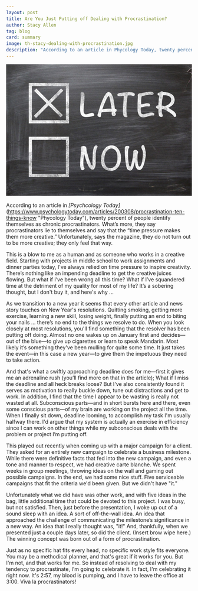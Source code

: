 ```yaml
---
layout: post
title: Are You Just Putting off Dealing with Procrastination?
author: Stacy Allen
tag: blog
card: summary
image: th-stacy-dealing-with-procrastination.jpg
description: "According to an article in Phycology Today, twenty percent of people identify themselves as chronic procrastinators. What's more, they say procrastinators lie to themselves and say that the 'time pressure makes them more creative.'"
---
```

![Are You Just Putting off Dealing with Procrastination?](/img/th-stacy-dealing-with-procrastination.jpg)

According to an article in *[Psychcology Today]*(https://www.psychologytoday.com/articles/200308/procrastination-ten-things-know "Phycology Today"), twenty percent of people identify themselves as chronic procrastinators. What’s more, they say procrastinators lie to themselves and say that the “time pressure makes them more creative.” Unfortunately, says the magazine, they do not turn out to be more creative; they only feel that way.

This is a blow to me as a human and as someone who works in a creative field. Starting with projects in middle school to work assignments and dinner parties today, I've always relied on time pressure to inspire creativity. There’s nothing like an impending deadline to get the creative juices flowing. But what if I’ve been wrong all this time? What if I’ve squandered time at the detriment of my quality for most of my life? It’s a sobering thought, but I don't buy it, and here's why …

As we transition to a new year it seems that every other article and news story touches on New Year's resolutions. Quitting smoking, getting more exercise, learning a new skill, losing weight, finally putting an end to biting your nails … there’s no end to the things we resolve to do. When you look closely at most resolutions, you'll find something that the resolver has been putting off doing. Almost no one wakes up on January first and decides—out of the blue—to give up cigarettes or learn to speak Mandarin. Most likely it’s something they've been mulling for quite some time. It just takes the event—in this case a new year—to give them the impetuous they need to take action.

And that's what a swiftly approaching deadline does for me—first it gives me an adrenaline rush (you’ll find more on that in the article); What if I miss the deadline and all heck breaks loose? But I've also consistently found it serves as motivation to really buckle down, tune out distractions and get to work. In addition, I find that the time I appear to be wasting is really not wasted at all. Subconscious parts—and in short bursts here and there, even some conscious parts—of my brain are working on the project all the time. When I finally sit down, deadline looming, to accomplish my task I'm usually halfway there. I'd argue that my system is actually an exercise in efficiency since I can work on other things while my subconscious deals with the problem or project I’m putting off.

This played out recently when coming up with a major campaign for a client. They asked for an entirely new campaign to celebrate a business milestone. While there were definitive facts that fed into the new campaign, and even a tone and manner to respect, we had creative carte blanche. We spent weeks in group meetings, throwing ideas on the wall and gaming out possible campaigns. In the end, we had some nice stuff. Five serviceable campaigns that fit the criteria we'd been given. But we didn't have "it."

Unfortunately what we did have was other work, and with five ideas in the bag, little additional time that could be devoted to this project. I was busy, but not satisfied. Then, just before the presentation, I woke up out of a sound sleep with an idea. A sort of off-the-wall idea. An idea that approached the challenge of communicating the milestone’s significance in a new way. An idea that I really thought was, "it!" And, thankfully, when we presented just a couple days later, so did the client. (Insert brow wipe here.) The winning concept was born out of a form of procrastination.

Just as no specific hat fits every head, no specific work style fits everyone. You may be a methodical planner, and that's great if it works for you. But I'm not, and that works for me. So instead of resolving to deal with my tendency to procrastinate, I'm going to celebrate it. In fact, I'm celebrating it right now. It's 2:57, my blood is pumping, and I have to leave the office at 3:00. Viva la procrastinators!
